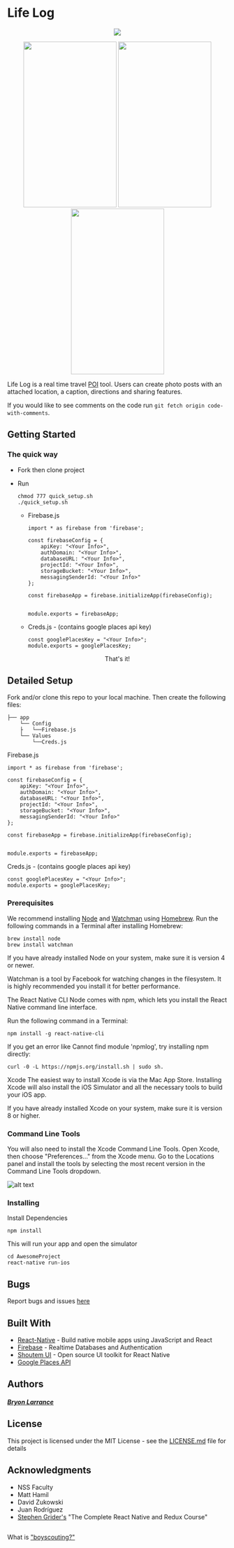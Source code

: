 
# Life Log
<p align="center">
  <img src="https://media.giphy.com/media/3o7aCToHXpiX70aSeQ/giphy.gif"/>
</p>
<p align="center">
  <img src="https://78.media.tumblr.com/a2a452530cf580b23da9b595934d7dea/tumblr_oxevw9ltis1wb9q31o4_1280.png" height="379" width="213"/>
  <img src="https://78.media.tumblr.com/865df5ac4b8c72809dea9cd2167c4202/tumblr_oxevw9ltis1wb9q31o3_1280.png" height="379" width="213"/>
  <img src="https://78.media.tumblr.com/ef4c5ec5ddeabfe74552bf69df827569/tumblr_oxew03uFGM1wb9q31o1_1280.png" height="379" width="213"/>
  

</p>


Life Log is a real time travel [POI](https://en.wikipedia.org/wiki/Point_of_interest) tool.  Users can create photo posts with an attached location, a caption, directions and sharing features. 

If you would like to see comments on the code run ```git fetch origin code-with-comments```.
## Getting Started

### The quick way

* Fork then clone project
* Run 
     
     ```
     chmod 777 quick_setup.sh
     ./quick_setup.sh
     ```
      
    - Firebase.js
      
      ```
      import * as firebase from 'firebase';
                          
      const firebaseConfig = {
          apiKey: "<Your Info>",
          authDomain: "<Your Info>",
          databaseURL: "<Your Info>",
          projectId: "<Your Info>",
          storageBucket: "<Your Info>",
          messagingSenderId: "<Your Info>"
      };
                          
      const firebaseApp = firebase.initializeApp(firebaseConfig);
                          
                          
      module.exports = firebaseApp;
      ```
    - Creds.js - (contains google places api key)
                      
                      
      
          const googlePlacesKey = "<Your Info>";
          module.exports = googlePlacesKey;
         
<p align="center"> That's it! </p>

## Detailed Setup
Fork and/or clone this repo to your local machine.  Then create the following files:

    ├── app
        └── Config
        ├   └──Firebase.js
        └── Values
            └──Creds.js

   
         
                    
                    
Firebase.js

```
import * as firebase from 'firebase';
                    
const firebaseConfig = {
    apiKey: "<Your Info>",
    authDomain: "<Your Info>",
    databaseURL: "<Your Info>",
    projectId: "<Your Info>",
    storageBucket: "<Your Info>",
    messagingSenderId: "<Your Info>"
};
                    
const firebaseApp = firebase.initializeApp(firebaseConfig);
                    
                    
module.exports = firebaseApp;
```
Creds.js - (contains google places api key)
                
                

    const googlePlacesKey = "<Your Info>";
    module.exports = googlePlacesKey;
                
                

### Prerequisites

We recommend installing [Node](https://nodejs.org/en/) and [Watchman](https://facebook.github.io/watchman/) 
using [Homebrew](https://brew.sh/). Run the following commands in a Terminal after installing Homebrew:

```
brew install node
brew install watchman
```

If you have already installed Node on your system, make sure it is version 4 or newer.

Watchman is a tool by Facebook for watching changes in the filesystem. It is highly recommended you install it for better performance.

The React Native CLI 
Node comes with npm, which lets you install the React Native command line interface.

Run the following command in a Terminal:

```
npm install -g react-native-cli
```
If you get an error like Cannot find module 'npmlog', try installing npm directly:
```
curl -0 -L https://npmjs.org/install.sh | sudo sh.
```
Xcode 
The easiest way to install Xcode is via the Mac App Store. Installing Xcode will also install the iOS Simulator and all the necessary tools to build your iOS app.

If you have already installed Xcode on your system, make sure it is version 8 or higher.

### Command Line Tools 

You will also need to install the Xcode Command Line Tools. Open Xcode, then choose "Preferences..." from the Xcode menu. Go to the Locations panel and install the tools by selecting the most recent version in the Command Line Tools dropdown.




![alt text](https://facebook.github.io/react-native/img/XcodeCommandLineTools.png)


### Installing



Install Dependencies 
```
npm install
```

This will run your app and open the simulator

```
cd AwesomeProject
react-native run-ios
```

## Bugs 
Report bugs and issues [here](https://github.com/beelarr/life_log/issues)


## Built With

* [React-Native](https://facebook.github.io/react-native/) - Build native mobile apps using JavaScript and React
* [Firebase](firebase.google.com) - Realtime Databases and Authentication
* [Shoutem UI](https://shoutem.github.io/ui/) - Open source UI toolkit for React Native 
* [Google Places API](https://developers.google.com/places/)


## Authors

##### [**Bryon Larrance**](mailto:bryonl@me.com)


## License

This project is licensed under the MIT License - see the [LICENSE.md](LICENSE.md) file for details

## Acknowledgments

* NSS Faculty
* Matt Hamil
* David Zukowski
* Juan Rodríguez
* [Stephen Grider's](https://www.udemy.com/the-complete-react-native-and-redux-course/learn/v4/overview) "The Complete React Native and Redux Course"

##

What is ["boyscouting?"](http://programmer.97things.oreilly.com/wiki/index.php/The_Boy_Scout_Rule)

















